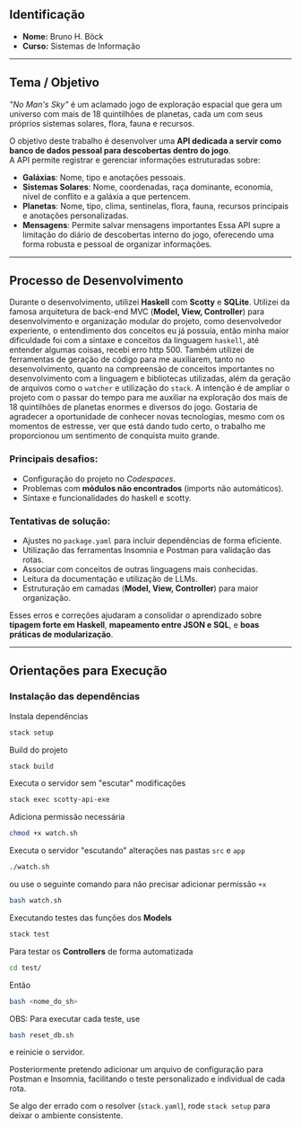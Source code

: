 ## Identificação
- **Nome:** Bruno H. Böck  
- **Curso:** Sistemas de Informação  

---

## Tema / Objetivo
*"No Man's Sky"* é um aclamado jogo de exploração espacial que gera um universo com mais de 18 quintilhões de planetas, cada um com seus próprios sistemas solares, flora, fauna e recursos.  

O objetivo deste trabalho é desenvolver uma **API dedicada a servir como banco de dados pessoal para descobertas dentro do jogo**.  
A API permite registrar e gerenciar informações estruturadas sobre:
- **Galáxias**: Nome, tipo e anotações pessoais.  
- **Sistemas Solares**: Nome, coordenadas, raça dominante, economia, nível de conflito e a galáxia a que pertencem.  
- **Planetas**: Nome, tipo, clima, sentinelas, flora, fauna, recursos principais e anotações personalizadas.
- **Mensagens**: Permite salvar mensagens importantes
Essa API supre a limitação do diário de descobertas interno do jogo, oferecendo uma forma robusta e pessoal de organizar informações.

---

## Processo de Desenvolvimento
Durante o desenvolvimento, utilizei **Haskell** com **Scotty** e **SQLite**.
Utilizei da famosa arquitetura de back-end MVC (**Model, View, Controller**) para desenvolvimento e organização modular do projeto, como desenvolvedor experiente, o entendimento dos conceitos eu já possuía, então minha maior dificuldade foi com a síntaxe e conceitos da linguagem `haskell`, até entender algumas coisas, recebi erro http 500.
Também utilizei de ferramentas de geração de código para me auxiliarem, tanto no desenvolvimento, quanto na compreensão de conceitos importantes no desenvolvimento com a linguagem e bibliotecas utilizadas, além da geração de arquivos como o `watcher` e utilização do `stack`.
A intenção é de ampliar o projeto com o passar do tempo para me auxiliar na exploração dos mais de 18 quintilhões de planetas enormes e diversos do jogo.
Gostaria de agradecer a oportunidade de conhecer novas tecnologias, mesmo com os momentos de estresse, ver que está dando tudo certo, o trabalho me proporcionou um sentimento de conquista muito grande.

### Principais desafios:
- Configuração do projeto no *Codespaces*.
- Problemas com **módulos não encontrados** (imports não automáticos).  
- Síntaxe e funcionalidades do haskell e scotty.

### Tentativas de solução:
- Ajustes no `package.yaml` para incluir dependências de forma eficiente.  
- Utilização das ferramentas Insomnia e Postman para validação das rotas.
- Associar com conceitos de outras linguagens mais conhecidas.
- Leitura da documentação e utilização de LLMs.
- Estruturação em camadas (**Model, View, Controller**) para maior organização.  

Esses erros e correções ajudaram a consolidar o aprendizado sobre **tipagem forte em Haskell**, **mapeamento entre JSON e SQL**, e **boas práticas de modularização**.

---

## Orientações para Execução

### Instalação das dependências
Instala dependências

```bash
stack setup
```

Build do projeto

```bash
stack build
```

Executa o servidor sem "escutar" modificações

```bash
stack exec scotty-api-exe
```

Adiciona permissão necessária

```bash
chmod +x watch.sh
```

Executa o servidor "escutando" alterações nas pastas `src` e `app`

```bash
./watch.sh
```

ou use o seguinte comando para não precisar adicionar permissão `+x`

```bash
bash watch.sh
```

Executando testes das funções dos **Models**

```bash
stack test
```

Para testar os **Controllers** de forma automatizada

```bash
cd test/
```

Então

```bash
bash <nome_do_sh>
```

OBS: Para executar cada teste, use
```bash
bash reset_db.sh
```
e reinicie o servidor.

Posteriormente pretendo adicionar um arquivo de configuração para Postman e Insomnia, facilitando o teste personalizado e individual de cada rota.

Se algo der errado com o resolver (`stack.yaml`), rode `stack setup` para deixar o ambiente consistente.